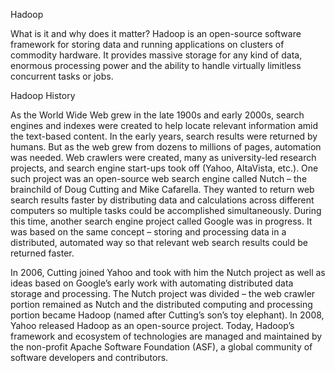 Hadoop

What is it and why does it matter?
Hadoop is an open-source software framework for storing data and running applications on clusters of commodity hardware. It provides massive storage for any kind of data, enormous processing power and the ability to handle virtually limitless concurrent tasks or jobs.

Hadoop History

As the World Wide Web grew in the late 1900s and early 2000s, search engines and indexes were created to help locate relevant information amid the text-based content. In the early years, search results were returned by humans. But as the web grew from dozens to millions of pages, automation was needed. Web crawlers were created, many as university-led research projects, and search engine start-ups took off (Yahoo, AltaVista, etc.).
One such project was an open-source web search engine called Nutch – the brainchild of Doug Cutting and Mike Cafarella. They wanted to return web search results faster by distributing data and calculations across different computers so multiple tasks could be accomplished simultaneously. During this time, another search engine project called Google was in progress. It was based on the same concept – storing and processing data in a distributed, automated way so that relevant web search results could be returned faster.

In 2006, Cutting joined Yahoo and took with him the Nutch project as well as ideas based on Google’s early work with automating distributed data storage and processing. The Nutch project was divided – the web crawler portion remained as Nutch and the distributed computing and processing portion became Hadoop (named after Cutting’s son’s toy elephant). In 2008, Yahoo released Hadoop as an open-source project. Today, Hadoop’s framework and ecosystem of technologies are managed and maintained by the non-profit Apache Software Foundation (ASF), a global community of software developers and contributors.
